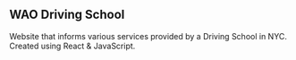 ## WAO Driving School

Website that informs various services provided by a Driving School in NYC.
Created using React & JavaScript.
